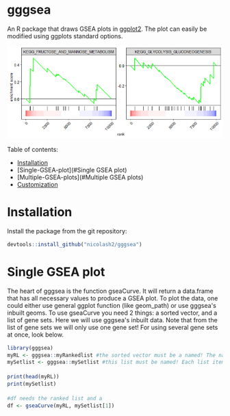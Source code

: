 # gggsea

An R package that draws GSEA plots in [ggplot2](https://ggplot2.tidyverse.org/). The plot can easily be modified using ggplots standard options.

<img src="readme_files/gsea_facet.png"/>

Table of contents:

- [Installation](#Installation)
- [Single-GSEA-plot](#Single GSEA plot)
- [Multiple-GSEA-plots](#Multiple GSEA plots)
- [Customization](#Customization)

# Installation
Install the package from the git repository:
``` r
devtools::install_github("nicolash2/gggsea")
```

# Single GSEA plot

The heart of gggsea is the function gseaCurve. It will return a data.frame that has all necessary values to produce a GSEA plot. To plot the data, one could either use general ggplot function (like geom_path) or use gggsea's inbuilt geoms.
To use gseaCurve you need 2 things: a sorted vector, and a list of gene sets. Here we will use gggsea's inbuilt data. Note that from the list of gene sets we will only use one gene set! For using several gene sets at once, look below.

``` r
library(gggsea)
myRL <- gggsea::myRankedlist #the sorted vector must be a named! The names are gene IDs and the actual values are numbers (some metric, e.g. log2FC)
mySetlist <- gggsea::mySetlist #this list must be named! Each list item is a vector of gene IDs

print(head(myRL))
print(mySetlist)

#df needs the ranked list and a 
df <- gseaCurve(myRL, mySetlist[1])
```
